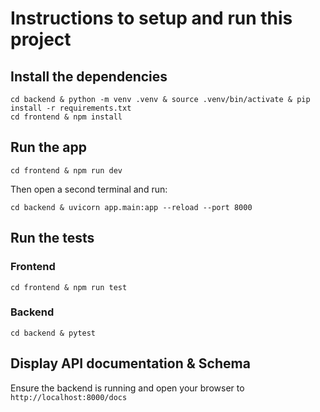 # Instructions to setup and run this project

## Install the dependencies

```shell
cd backend & python -m venv .venv & source .venv/bin/activate & pip install -r requirements.txt
cd frontend & npm install
```

## Run the app

```shell
cd frontend & npm run dev
```

Then open a second terminal and run:

```shell
cd backend & uvicorn app.main:app --reload --port 8000
```

## Run the tests

### Frontend

```shell
cd frontend & npm run test
```

### Backend

```shell
cd backend & pytest
```

## Display API documentation & Schema

Ensure the backend is running and open your browser to `http://localhost:8000/docs`
